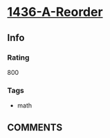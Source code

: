 # [1436-A-Reorder](https://codeforces.com/problemset/problem/1436/A)

## Info

### Rating

800

### Tags

- math

## __COMMENTS__

> 
